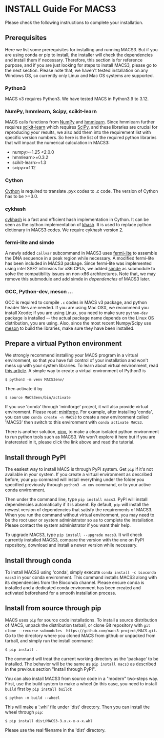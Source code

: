 # INSTALL Guide For MACS3

Please check the following instructions to complete your installation.

## Prerequisites

Here we list some prerequisites for installing and running MACS3. But
if you are using conda or pip to install, the installer will check the
dependencies and install them if necessary. Therefore, this section is
for reference purpose, and if you are just looking for steps to
install MACS3, please go to the next section. Please note that, we
haven't tested installation on any Windows OS, so currently only Linux
and Mac OS systems are supported.

### Python3

MACS v3 requires Python3. We have tested MACS in Python3.9 to 3.12. 

### NumPy, hmmlearn, Scipy, scikit-learn

MACS calls functions from [NumPy](https://numpy.org/) and
[hmmlearn](https://hmmlearn.readthedocs.io/). Since hmmlearn further
requires [scikit-learn](https://scikit-learn.org/) which requires
[SciPy](https://scipy.org/), and these libraries are crucial for
reproducing your results, we also add them into the requirement list
with specific version numbers. So here is the list of the required
python libraries that will impact the numerical calculation in MACS3:

 - numpy>=1.25 <2.0.0
 - hmmlearn>=0.3.2
 - scikit-learn>=1.3
 - scipy>=1.12

### Cython

[Cython](http://cython.org/) is required to translate .pyx codes to .c
code. The version of Cython has to be >=3.0. 

### cykhash

[cykhash](https://github.com/realead/cykhash) is a fast and efficient
hash implementation in Cython. It can be seen as the cython
implementation of
[khash](https://github.com/attractivechaos/klib/blob/master/khash.h). It
is used to replace python dictionary in MACS3 codes. We require
cykhash version 2.

### fermi-lite and simde

A newly added `callvar` subcommand in MACS3 uses
[fermi-lite](https://github.com/lh3/fermi-lite) to assemble the DNA
sequence in a peak region while necessary. A modified fermi-lite has
been included in MACS3 package. Since fermi-lite was implemented using
intel SSE2 intrinsics for x86 CPUs, we added
[simde](https://github.com/simd-everywhere/simde) as submodule to
solve the compatibility issues on non-x86 architectures. Note that, we
may remove this submodule and add simde in *dependencies* of MACS3
later.

### GCC, Python-dev, meson ... 

GCC is required to compile `.c` codes in MACS v3 package, and python
header files are needed. If you are using Mac OSX, we recommend you
install Xcode; if you are using Linux, you need to make sure
`python-dev` package is installed -- the actual package name depends
on the Linux OS distribution, you are using. Also, since the most
recent Numpy/Scipy use [meson](https://mesonbuild.com/) to build the
libraries, make sure they have been installed.

## Prepare a virtual Python environment 

We strongly recommend installing your MACS program in a virtual
environment, so that you have full control of your installation and
won't mess up with your system libraries. To learn about virtual
environment, read [this
article](https://docs.python.org/3/library/venv.html). A simple way to
create a virtual environment of Python3 is

`$ python3 -m venv MACS3env/`

Then activate it by

`$ source MACS3env/bin/activate`

If you use 'conda' through 'miniforge' project, it will also provide
virtual environment. Please read:
[miniforge](https://github.com/conda-forge/miniforge). For example,
after installing 'conda', you can use `conda create -n MACS3` to
create a new environment called 'MACS3' then switch to this
environment with `conda activate MACS3`.

There is another solution, [pipx](https://pipx.pypa.io/), to make a
clean isolated python environment to run python tools such as
MACS3. We won't explore it here but if you are insterested in it,
please click the link above and read the tutorial.

## Install through PyPI

The easiest way to install MACS is through PyPI system. Get `pip` if
it's not available in your system. If you create a virtual environment
as described before, your `pip` command will install everything under
the folder you specified previously through `python3 -m env` command,
or to your active conda environment. 

Then under the command line, type `pip install macs3`. PyPI will
install dependencies automatically if it is absent. By default, `pip`
will install the newest version of dependencies that satisfy the
requirements of MACS3. When you run the command without virtual
environment, you may need to be the root user or system administrator
so as to complete the installation. Please contact the system
administrator if you want their help.

To upgrade MACS3, type `pip install --upgrade macs3`. It will check
currently installed MACS3, compare the version with the one on PyPI
repository, download and install a newer version while necessary.

## Install through conda

To install MACS3 using 'conda', simply execute `conda install -c
bioconda macs3` in your conda environment. This command installs MACS3
along with its dependencies from the Bioconda channel. Please ensure
conda is installed and a dedicated conda environment has been created
and activated beforehand for a smooth installation process.

## Install from source through pip

MACS uses `pip` for source code installations. To install a source
distribution of MACS, unpack the distribution tarball, or clone Git
repository with `git clone --recurse-submodules 
https://github.com/macs3-project/MACS.git`.  Go to the directory where you
cloned MACS from github or unpacked from tarball, and simply run the
install command:

 `$ pip install .`

The command will treat the current working directory as the 'package'
to be installed. The behavior will be the same as `pip install macs3`
as described in the previous section "Install through PyPI".

You can also install MACS3 from source code in a "modern" two-steps
way. First, use the build system to make a wheel (in this case, you
need to install `build` first by `pip install build`):

`$ python -m build --wheel`

This will make a '.whl' file under 'dist' directory. Then you can
install the wheel through `pip`:

`$ pip install dist/MACS3-3.x.x-x-x-x.whl`

Please use the real filename in the 'dist' directory.

